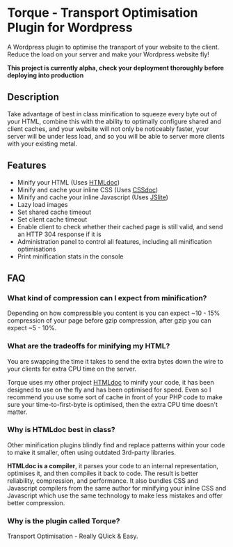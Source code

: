 # Torque - Transport Optimisation Plugin for Wordpress

A Wordpress plugin to optimise the transport of your website to the client. Reduce the load on your server and make your Wordpress website fly!

**This project is currently alpha, check your deployment thoroughly before deploying into production**

## Description

Take advantage of best in class minification to squeeze every byte out of your HTML, combine this with the ability to optimally configure shared and client caches, and your website will not only be noticeably faster, your server will be under less load, and so you will be able to server more clients with your existing metal.

## Features

- Minify your HTML (Uses [HTMLdoc](https://github.com/hexydec/htmldoc))
- Minify and cache your inline CSS (Uses [CSSdoc](https://github.com/hexydec/cssdoc))
- Minify and cache your inline Javascript (Uses [JSlite](https://github.com/hexydec/jslite))
- Lazy load images
- Set shared cache timeout
- Set client cache timeout
- Enable client to check whether their cached page is still valid, and send an HTTP 304 response if it is
- Administration panel to control all features, including all minification optimisations
- Print minification stats in the console

## FAQ

### What kind of compression can I expect from minification?

Depending on how compressible you content is you can expect ~10 - 15% compression of your page before gzip compression, after gzip you can expect ~5 - 10%.

### What are the tradeoffs for minifying my HTML?

You are swapping the time it takes to send the extra bytes down the wire to your clients for extra CPU time on the server.

Torque uses my other project [HTMLdoc](https://github.com/hexydec/htmldoc) to minify your code, it has been designed to use on the fly and has been optimised for speed. Even so I recommend you use some sort of cache in front of your PHP code to make sure your time-to-first-byte is optimised, then the extra CPU time doesn't matter.

### Why is HTMLdoc best in class?

Other minification plugins blindly find and replace patterns within your code to make it smaller, often using outdated 3rd-party libraries.

**HTMLdoc is a compiler**, it parses your code to an internal representation, optimises it, and then compiles it back to code. The result is better reliability, compression, and performance. It also bundles CSS and Javascript compilers from the same author for minifying your inline CSS and Javascript which use the same technology to make less mistakes and offer better compression.

### Why is the plugin called Torque?

Transport Optimisation - Really QUick & Easy.
